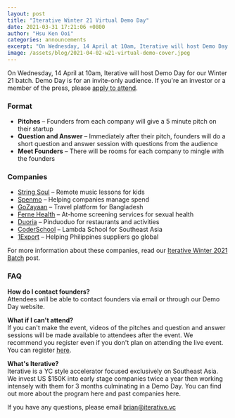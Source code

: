 ```yaml
---
layout: post
title: "Iterative Winter 21 Virtual Demo Day"
date: 2021-03-31 17:21:06 +0800
author: "Hsu Ken Ooi"
categories: announcements 
excerpt: "On Wednesday, 14 April at 10am, Iterative will host Demo Day for our Winter 21 batch. Demo Day is for an invite-only audience."
image: /assets/blog/2021-04-02-w21-virtual-demo-cover.jpeg 
---
```


On Wednesday, 14 April at 10am, Iterative will host Demo Day for our Winter 21 batch. Demo Day is for an invite-only audience. If you're an investor or a member of the press, please [apply to attend](https://airtable.com/shr0Z0r7QZhEDEanq).

### Format

- **Pitches** – Founders from each company will give a 5 minute pitch on their startup
- **Question and Answer** – Immediately after their pitch, founders will do a short question and answer session with questions from the audience
- **Meet Founders** – There will be rooms for each company to mingle with the founders

### Companies

- [String Soul](http://stringsoul.co/) – Remote music lessons for kids
- [Spenmo](https://spenmo.com/) – Helping companies manage spend
- [GoZayaan](https://www.gozayaan.com/) – Travel platform for Bangladesh
- [Ferne Health](https://www.fernehealth.com/) – At-home screening services for sexual health
- [Duoria](https://www.duoria.com/) – Pinduoduo for restaurants and activities
- [CoderSchool](https://www.coderschool.vn/en/) – Lambda School for Southeast Asia
- [1Export](https://1export.net/) – Helping Philippines suppliers go global

For more information about these companies, read our [Iterative Winter 2021 Batch](https://iterative.vc/blog/2021/02/25/iterative-winter-21-announcement.html) post.

### FAQ

**How do I contact founders?**<br>
Attendees will be able to contact founders via email or through our Demo Day website.

**What if I can't attend?**<br>
If you can't make the event, videos of the pitches and question and answer sessions will be made available to attendees after the event. We recommend you register even if you don't plan on attending the live event. You can register [here](https://airtable.com/shr0Z0r7QZhEDEanq).

**What's Iterative?**<br>
Iterative is a YC style accelerator focused exclusively on Southeast Asia. We invest US $150K into early stage companies twice a year then working intensely with them for 3 months culminating in a Demo Day. You can find out more about the program here and past companies here.

If you have any questions, please email brian@iterative.vc
